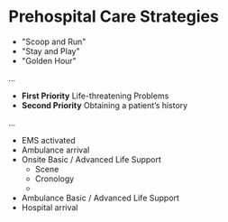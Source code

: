 # Prehospital Care Strategies

- "Scoop and Run"
- "Stay and Play"
- "Golden Hour"

...

- __First Priority__ Life-threatening Problems
- __Second Priority__ Obtaining a patient’s history

...

- EMS activated
- Ambulance arrival
- Onsite Basic / Advanced Life Support
  - Scene
  - Cronology
  - 
- Ambulance Basic / Advanced Life Support
- Hospital arrival

